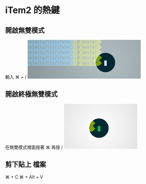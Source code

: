# iTem2 的熱鍵

## 開啟無雙模式
輸入 ⌘ + /
![無雙](musou.png "無雙模式")

## 開啟終極無雙模式
在無雙模式裡面按著 ⌘ 再按 /
![終極無雙](musou2.png "終極無雙模式")

## 剪下貼上 檔案 
⌘ + C
⌘ + Alt + V

